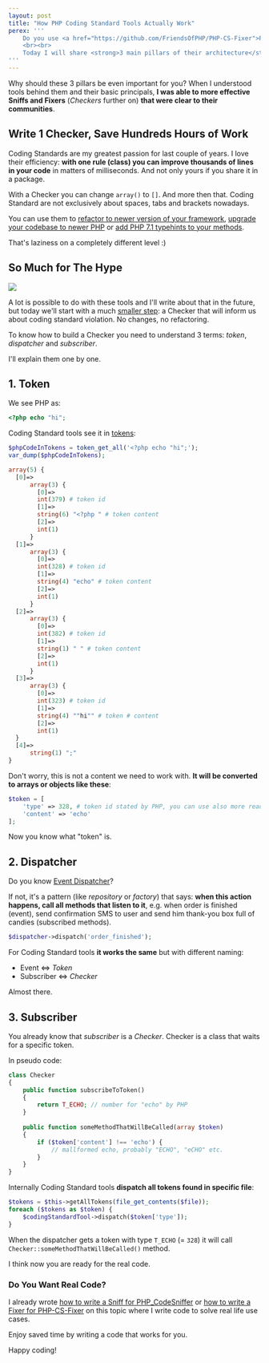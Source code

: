 ```yaml
---
layout: post
title: "How PHP Coding Standard Tools Actually Work"
perex: '''
    Do you use <a href="https://github.com/FriendsOfPHP/PHP-CS-Fixer">PHP-CS-Fixer</a> or <a href="https://github.com/squizlabs/PHP_CodeSniffer">PHP_CodeSniffer</a>? Do you they are ~80 % similar in way the work? Do you wonder how they work under the hood?
    <br><br>
    Today I will share <strong>3 main pillars of their architecture</strong>. 
'''
---
```


Why should these 3 pillars be even important for you? When I understood tools behind them and their basic principals, **I was able to more effective Sniffs and Fixers** (*Checkers* further on) **that were clear to their communities**.

## Write 1 Checker, Save Hundreds Hours of Work

Coding Standards are my greatest passion for last couple of years. I love their efficiency: **with one rule (class) you can improve thousands of lines in your code** in matters of milliseconds. And not only yours if you share it in a package.

With a Checker you can change `array()` to `[]`. And more then that. Coding Standard are not exclusively about spaces, tabs and brackets nowadays.

You can use them to [refactor to newer version of your framework](https://daniel-siepmann.de/Posts/2017/2017-03-20-phpcs-code-migration.html),
 [upgrade your codebase to newer PHP](https://github.com/wimg/PHPCompatibility) or [add PHP 7.1 typehints to your methods](https://github.com/kukulich/php-type-hints-convertor).       
    
That's laziness on a completely different level :)


## So Much for The Hype

<div class="text-center">
    <img src="https://content.artofmanliness.com/uploads/2015/08/Small-Things-Over-Time-2.jpg" style="max-width:100%">
</div>

A lot is possible to do with these tools and I'll write about that in the future, but today we'll start with a much [smaller step](/blog/2017/02/22/fast-and-easy-way-to-learn-complex-topics/): a Checker that will inform us about coding standard violation. No changes, no refactoring.

To know how to build a Checker you need to understand 3 terms: *token*, *dispatcher* and *subscriber*.

I'll explain them one by one.



## 1. Token

We see PHP as:

```php
<?php echo "hi";
```

Coding Standard tools see it in [tokens](http://php.net/manual/en/tokens.php):

```php
$phpCodeInTokens = token_get_all('<?php echo "hi";');
var_dump($phpCodeInTokens);
```

```php
array(5) {
  [0]=>
      array(3) {
        [0]=>
        int(379) # token id
        [1]=>
        string(6) "<?php " # token content
        [2]=>
        int(1)
      }
  [1]=>
      array(3) {
        [0]=>
        int(328) # token id
        [1]=>
        string(4) "echo" # token content
        [2]=>
        int(1)
      }
  [2]=>
      array(3) {
        [0]=>
        int(382) # token id
        [1]=>
        string(1) " " # token content
        [2]=>
        int(1)
      }
  [3]=>
      array(3) {
        [0]=>
        int(323) # token id
        [1]=>
        string(4) ""hi"" # token # content
        [2]=>
        int(1)
  }
  [4]=>
      string(1) ";" 
}
```

Don't worry, this is not a content we need to work with. **It will be converted to arrays or objects like these**:


```php
$token = [
    'type' => 328, # token id stated by PHP, you can use also more readable constant: T_ECHO (with value 328)
    'content' => 'echo'
];
```

Now you know what "token" is.



## 2. Dispatcher

Do you know [Event Dispatcher](https://pehapkari.cz/blog/2016/12/05/symfony-event-dispatcher/)? 

If not, it's a pattern (like *repository* or *factory*) that says: **when this action happens, call all methods that listen to it**, e.g. when order is finished (event), send confirmation SMS to user and send him thank-you box full of candies (subscribed methods).

```php
$dispatcher->dispatch('order_finished');
```

For Coding Standard tools **it works the same** but with different naming: 

- Event <=> *Token*
- Subscriber <=> *Checker*

 
Almost there.
 

## 3. Subscriber


You already know that *subscriber* is a *Checker*. Checker is a class that waits for a specific token. 

In pseudo code:
  
```php
class Checker
{
    public function subscribeToToken()
    {
        return T_ECHO; // number for "echo" by PHP
    }
    
    public function someMethodThatWillBeCalled(array $token)
    {
        if ($token['content'] !== 'echo') {
            // mallformed echo, probably "ECHO", "eCHO" etc.
        }
    }
}
```

Internally Coding Standard tools **dispatch all tokens found in specific file**:

```php
$tokens = $this->getAllTokens(file_get_contents($file));
foreach ($tokens as $token) {
    $codingStandardTool->dispatch($token['type']);
}
```

When the dispatcher gets a token with type `T_ECHO` (= `328`) it will call  `Checker::someMethodThatWillBeCalled()` method.


I think now you are ready for the real code.

### Do You Want Real Code?

I already wrote [how to write a Sniff for PHP_CodeSniffer](/blog/2017/07/17/how-to-write-custom-sniff-for-code-sniffer-3/) or [how to write a Fixer for PHP-CS-Fixer](/2017/07/24/how-to-write-custom-fixer-for-php-cs-fixer-24/) on this topic where I write code to solve  real life use cases.

Enjoy saved time by writing a code that works for you.

Happy coding!
